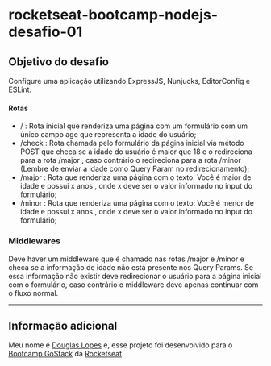 # rocketseat-bootcamp-nodejs-desafio-01

## Objetivo do desafio
Configure uma aplicação utilizando ExpressJS, Nunjucks, EditorConfig e ESLint.

#### Rotas
- / : Rota inicial que renderiza uma página com um formulário com um único campo age que representa a idade do usuário;
- /check : Rota chamada pelo formulário da página inicial via método POST que checa se a idade do usuário é maior que 18 e o redireciona para a rota /major , caso contrário o redireciona para a rota /minor (Lembre de enviar a idade como Query Param no
redirecionamento);
- /major : Rota que renderiza uma página com o texto: Você é maior de idade e possui x anos , onde x deve ser o valor informado no input do formulário;
- /minor : Rota que renderiza uma página com o texto: Você é menor de idade e possui x anos , onde x deve ser o valor informado no input do formulário;

### Middlewares
Deve haver um middleware que é chamado nas rotas /major e /minor e checa se a informação de idade não está presente nos Query Params.
Se essa informação não existir deve redirecionar o usuário para a página inicial com o formulário, caso contrário o middleware deve
apenas continuar com o fluxo normal.

___

## Informação adicional
Meu nome é [Douglas Lopes](https://douglasamarelo.com/) e, esse projeto foi desenvolvido para o [Bootcamp GoStack](https://rocketseat.com.br/bootcamp) da [Rocketseat](https://rocketseat.com.br/).
